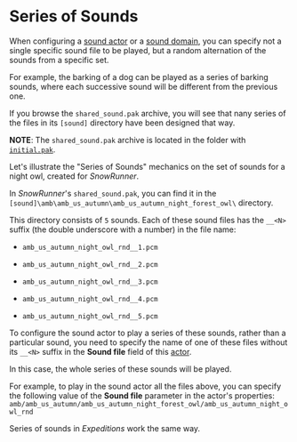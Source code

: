 # Series of Sounds

When configuring a [sound actor](./adding_sounds.md) or a [sound domain](./../sound_domains/adding_sound_domains.md), you can specify not a single specific sound file to be played, but a random alternation of the sounds from a specific set. 

For example, the barking of a dog can be played as a series of barking sounds, where each successive sound will be different from the previous one.

If you browse the `shared_sound.pak` archive, you will see that nany series of the files in its `[sound]` directory have been designed that way.

**NOTE**: The `shared_sound.pak` archive is located in the folder with [`initial.pak`][initial_pak].

Let's illustrate the "Series of Sounds" mechanics on the set of sounds for a night owl, created for *SnowRunner*. 

In *SnowRunner*'s `shared_sound.pak`, you can find it in the `[sound]\amb\amb_us_autumn\amb_us_autumn_night_forest_owl\` directory. 

This directory consists of `5` sounds. Each of these sound files has the `__<N>` suffix (the double underscore with a number) in the file name:

-   `amb_us_autumn_night_owl_rnd__1.pcm`

-   `amb_us_autumn_night_owl_rnd__2.pcm`

-   `amb_us_autumn_night_owl_rnd__3.pcm`

-   `amb_us_autumn_night_owl_rnd__4.pcm`

-   `amb_us_autumn_night_owl_rnd__5.pcm`

To configure the sound actor to play a series of these sounds, rather than a particular sound, you need to specify the name of one of these files without its `__<N>` suffix in the **Sound file** field of this [actor](./adding_sounds.md).

In this case, the whole series of these sounds will be played.

For example, to play in the sound actor all the files above, you can specify the following value of the **Sound file** parameter in the actor's properties:
`amb/amb_us_autumn/amb_us_autumn_night_forest_owl/amb_us_autumn_night_owl_rnd`

Series of sounds in *Expeditions* work the same way.




[initial_pak]: ./../../../getting_started/file_paths_and_naming/file_paths.md#source-of-info-initialpak-archive